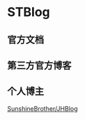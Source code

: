 # STBlog
## 官方文档

## 第三方官方博客

## 个人博主
[SunshineBrother/JHBlog](https://github.com/SunshineBrother/JHBlog)
